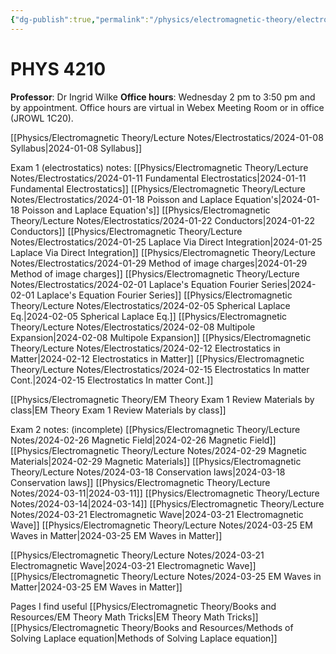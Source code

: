 ```yaml
---
{"dg-publish":true,"permalink":"/physics/electromagnetic-theory/electromagnetic-theory/"}
---
```


# PHYS 4210
**Professor**: Dr Ingrid Wilke
**Office hours**: Wednesday 2 pm to 3:50 pm and by appointment. Office hours are virtual in Webex Meeting
Room or in office (JROWL 1C20).

[[Physics/Electromagnetic Theory/Lecture Notes/Electrostatics/2024-01-08 Syllabus\|2024-01-08 Syllabus]]

Exam 1 (electrostatics) notes: 
[[Physics/Electromagnetic Theory/Lecture Notes/Electrostatics/2024-01-11 Fundamental Electrostatics\|2024-01-11 Fundamental Electrostatics]]
[[Physics/Electromagnetic Theory/Lecture Notes/Electrostatics/2024-01-18 Poisson and Laplace Equation's\|2024-01-18 Poisson and Laplace Equation's]]
[[Physics/Electromagnetic Theory/Lecture Notes/Electrostatics/2024-01-22 Conductors\|2024-01-22 Conductors]]
[[Physics/Electromagnetic Theory/Lecture Notes/Electrostatics/2024-01-25 Laplace Via Direct Integration\|2024-01-25 Laplace Via Direct Integration]]
[[Physics/Electromagnetic Theory/Lecture Notes/Electrostatics/2024-01-29 Method of image charges\|2024-01-29 Method of image charges]]
[[Physics/Electromagnetic Theory/Lecture Notes/Electrostatics/2024-02-01 Laplace's Equation Fourier Series\|2024-02-01 Laplace's Equation Fourier Series]]
[[Physics/Electromagnetic Theory/Lecture Notes/Electrostatics/2024-02-05 Spherical Laplace Eq.\|2024-02-05 Spherical Laplace Eq.]]
[[Physics/Electromagnetic Theory/Lecture Notes/Electrostatics/2024-02-08 Multipole Expansion\|2024-02-08 Multipole Expansion]]
[[Physics/Electromagnetic Theory/Lecture Notes/Electrostatics/2024-02-12 Electrostatics in Matter\|2024-02-12 Electrostatics in Matter]]
[[Physics/Electromagnetic Theory/Lecture Notes/Electrostatics/2024-02-15 Electrostatics In matter Cont.\|2024-02-15 Electrostatics In matter Cont.]]

[[Physics/Electromagnetic Theory/EM Theory Exam 1 Review Materials by class\|EM Theory Exam 1 Review Materials by class]]

Exam 2 notes: (incomplete)
[[Physics/Electromagnetic Theory/Lecture Notes/2024-02-26 Magnetic Field\|2024-02-26 Magnetic Field]]
[[Physics/Electromagnetic Theory/Lecture Notes/2024-02-29 Magnetic Materials\|2024-02-29 Magnetic Materials]]
[[Physics/Electromagnetic Theory/Lecture Notes/2024-03-18 Conservation laws\|2024-03-18 Conservation laws]]
[[Physics/Electromagnetic Theory/Lecture Notes/2024-03-11\|2024-03-11]]
[[Physics/Electromagnetic Theory/Lecture Notes/2024-03-14\|2024-03-14]]
[[Physics/Electromagnetic Theory/Lecture Notes/2024-03-21 Electromagnetic Wave\|2024-03-21 Electromagnetic Wave]]
[[Physics/Electromagnetic Theory/Lecture Notes/2024-03-25 EM Waves in Matter\|2024-03-25 EM Waves in Matter]]

[[Physics/Electromagnetic Theory/Lecture Notes/2024-03-21 Electromagnetic Wave\|2024-03-21 Electromagnetic Wave]]
[[Physics/Electromagnetic Theory/Lecture Notes/2024-03-25 EM Waves in Matter\|2024-03-25 EM Waves in Matter]]


Pages I find useful
 [[Physics/Electromagnetic Theory/Books and Resources/EM Theory Math Tricks\|EM Theory Math Tricks]]
 [[Physics/Electromagnetic Theory/Books and Resources/Methods of Solving Laplace equation\|Methods of Solving Laplace equation]]
 


